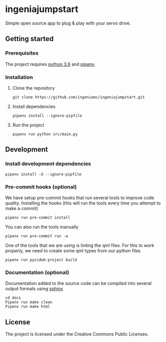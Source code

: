 # ingeniajumpstart
Simple open source app to plug &amp; play with your servo drive.

Getting started
---------------

### Prerequisites

The project requires [python 3.9](https://www.python.org/downloads/release/python-390/) and [pipenv](https://pipenv.pypa.io/en/latest/installation/).

### Installation

1. Clone the repository

    `git clone https://github.com/ingeniamc/ingeniajumpstart.git`

2. Install dependencies

    `pipenv install --ignore-pipfile`

3. Run the project

    `pipenv run python src/main.py`

Development
-----------

### Install development dependencies

`pipenv install -d --ignore-pipfile`


### Pre-commit hooks (optional)

We have setup pre-commit hooks that run several tools to improve code quality.
Installing the hooks (this will run the tools every time you attempt to make a commit)

`pipenv run pre-commit install`

You can also run the tools manually

`pipenv run pre-commit run -a`

One of the tools that we are using is linting the qml files.
For this to work properly, we need to create some qml types from our python files

`pipenv run pyside6-project build`

### Documentation (optional)

Documentation added to the source code can be compiled into several output formats using [sphinx](https://www.sphinx-doc.org/en/master/)

~~~~
cd docs
Pipenv run make clean
Pipenv run make html
~~~~


License
-------

The project is licensed under the Creative Commons Public Licenses.